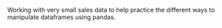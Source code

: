 Working with very small sales data to help practice the different ways to manipulate dataframes using pandas. 
